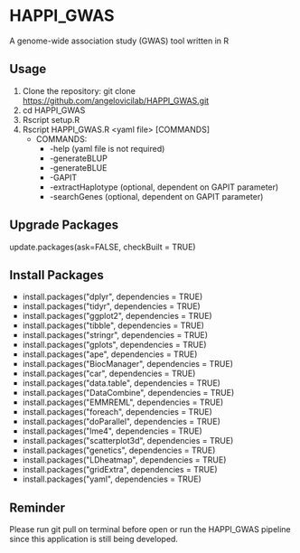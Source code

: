 # HAPPI_GWAS
A genome-wide association study (GWAS) tool written in R

## Usage
1. Clone the repository: git clone https://github.com/angelovicilab/HAPPI_GWAS.git
2. cd HAPPI_GWAS
3. Rscript setup.R
4. Rscript HAPPI_GWAS.R \<yaml file\> [COMMANDS]
   - COMMANDS:
     - -help (yaml file is not required)
     - -generateBLUP
     - -generateBLUE
     - -GAPIT
     - -extractHaplotype (optional, dependent on GAPIT parameter)
     - -searchGenes (optional, dependent on GAPIT parameter)

## Upgrade Packages
update.packages(ask=FALSE, checkBuilt = TRUE)

## Install Packages
<ul style="list-style-type:square">
  <li>install.packages("dplyr", dependencies = TRUE)</li>
  <li>install.packages("tidyr", dependencies = TRUE)</li>
  <li>install.packages("ggplot2", dependencies = TRUE)</li>
  <li>install.packages("tibble", dependencies = TRUE)</li>
  <li>install.packages("stringr", dependencies = TRUE)</li>
  <li>install.packages("gplots", dependencies = TRUE)</li>
  <li>install.packages("ape", dependencies = TRUE)</li>
  <li>install.packages("BiocManager", dependencies = TRUE)</li>
  <li>install.packages("car", dependencies = TRUE)</li>
  <li>install.packages("data.table", dependencies = TRUE)</li>
  <li>install.packages("DataCombine", dependencies = TRUE)</li>
  <li>install.packages("EMMREML", dependencies = TRUE)</li>
  <li>install.packages("foreach", dependencies = TRUE)</li>
  <li>install.packages("doParallel", dependencies = TRUE)</li>
  <li>install.packages("lme4", dependencies = TRUE)</li>
  <li>install.packages("scatterplot3d", dependencies = TRUE)</li>
  <li>install.packages("genetics", dependencies = TRUE)</li>
  <li>install.packages("LDheatmap", dependencies = TRUE)</li>
  <li>install.packages("gridExtra", dependencies = TRUE)</li>
  <li>install.packages("yaml", dependencies = TRUE)</li>
</ul>

## Reminder
Please run git pull on terminal before open or run the HAPPI_GWAS pipeline since this application is still being developed.


